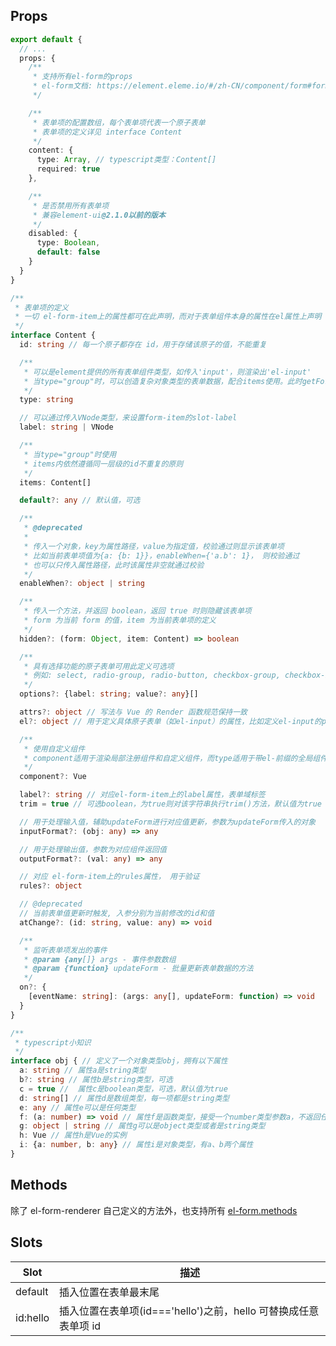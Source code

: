 ## Props

```ts
export default {
  // ...
  props: {
    /**
     * 支持所有el-form的props
     * el-form文档: https://element.eleme.io/#/zh-CN/component/form#form-attributes
     */

    /**
     * 表单项的配置数组，每个表单项代表一个原子表单
     * 表单项的定义详见 interface Content
     */
    content: {
      type: Array, // typescript类型：Content[]
      required: true
    },

    /**
     * 是否禁用所有表单项
     * 兼容element-ui@2.1.0以前的版本
     */
    disabled: {
      type: Boolean,
      default: false
    }
  }
}

/**
 * 表单项的定义
 * 一切 el-form-item上的属性都可在此声明，而对于表单组件本身的属性在el属性上声明
 */
interface Content {
  id: string // 每一个原子都存在 id，用于存储该原子的值，不能重复

  /**
   * 可以是element提供的所有表单组件类型，如传入'input'，则渲染出'el-input'
   * 当type="group"时，可以创造复杂对象类型的表单数据，配合items使用。此时getFormValue()返回的是对象类型的数据，对象的每个属性对应items里的每一项
   */
  type: string

  // 可以通过传入VNode类型，来设置form-item的slot-label
  label: string | VNode

  /**
   * 当type="group"时使用
   * items内依然遵循同一层级的id不重复的原则
   */
  items: Content[]

  default?: any // 默认值，可选

  /**
   * @deprecated
   *
   * 传入一个对象，key为属性路径，value为指定值，校验通过则显示该表单项
   * 比如当前表单项值为{a: {b: 1}}，enableWhen={'a.b': 1}， 则校验通过
   * 也可以只传入属性路径，此时该属性非空就通过校验
   */
  enableWhen?: object | string

  /**
   * 传入一个方法，并返回 boolean，返回 true 时则隐藏该表单项
   * form 为当前 form 的值，item 为当前表单项的定义
   */
  hidden?: (form: Object, item: Content) => boolean

  /**
   * 具有选择功能的原子表单可用此定义可选项
   * 例如: select, radio-group, radio-button, checkbox-group, checkbox-button
   */
  options?: {label: string; value?: any}[]

  attrs?: object // 写法与 Vue 的 Render 函数规范保持一致
  el?: object // 用于定义具体原子表单（如el-input）的属性，比如定义el-input的placeholder

  /**
   * 使用自定义组件
   * component适用于渲染局部注册组件和自定义组件，而type适用于带el-前缀的全局组件
   */
  component?: Vue

  label?: string // 对应el-form-item上的label属性，表单域标签
  trim = true // 可选boolean，为true则对该字符串执行trim()方法，默认值为true

  // 用于处理输入值，辅助updateForm进行对应值更新，参数为updateForm传入的对象
  inputFormat?: (obj: any) => any

  // 用于处理输出值，参数为对应组件返回值
  outputFormat?: (val: any) => any

  // 对应 el-form-item上的rules属性， 用于验证
  rules?: object

  // @deprecated
  // 当前表单值更新时触发, 入参分别为当前修改的id和值
  atChange?: (id: string, value: any) => void

  /**
   * 监听表单项发出的事件
   * @param {any[]} args - 事件参数数组
   * @param {function} updateForm - 批量更新表单数据的方法
   */
  on?: {
    [eventName: string]: (args: any[], updateForm: function) => void
  }
}

/**
 * typescript小知识
 */
interface obj { // 定义了一个对象类型obj，拥有以下属性
  a: string // 属性a是string类型
  b?: string // 属性b是string类型，可选
  c = true //  属性c是boolean类型，可选，默认值为true
  d: string[] // 属性d是数组类型，每一项都是string类型
  e: any // 属性e可以是任何类型
  f: (a: number) => void // 属性f是函数类型，接受一个number类型参数a，不返回任何值
  g: object | string // 属性g可以是object类型或者是string类型
  h: Vue // 属性h是Vue的实例
  i: {a: number, b: any} // 属性i是对象类型，有a、b两个属性
}
```

## Methods

除了 el-form-renderer 自己定义的方法外，也支持所有
<a target="_blank" href="https://element.eleme.io/#/zh-CN/component/form#form-methods">
el-form.methods
</a>

## Slots

| Slot     | 描述                                                            |
| -------- | --------------------------------------------------------------- |
| default  | 插入位置在表单最末尾                                            |
| id:hello | 插入位置在表单项(id==='hello')之前，hello 可替换成任意表单项 id |
